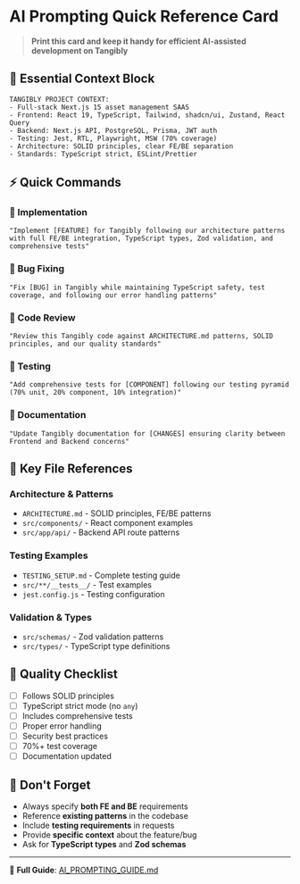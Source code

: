 # AI Prompting Quick Reference Card

> **Print this card and keep it handy for efficient AI-assisted development on Tangibly**

## 🚀 **Essential Context Block**

```
TANGIBLY PROJECT CONTEXT:
- Full-stack Next.js 15 asset management SAAS
- Frontend: React 19, TypeScript, Tailwind, shadcn/ui, Zustand, React Query
- Backend: Next.js API, PostgreSQL, Prisma, JWT auth
- Testing: Jest, RTL, Playwright, MSW (70% coverage)
- Architecture: SOLID principles, clear FE/BE separation
- Standards: TypeScript strict, ESLint/Prettier
```

## ⚡ **Quick Commands**

### **🔧 Implementation**

```
"Implement [FEATURE] for Tangibly following our architecture patterns with full FE/BE integration, TypeScript types, Zod validation, and comprehensive tests"
```

### **🐛 Bug Fixing**

```
"Fix [BUG] in Tangibly while maintaining TypeScript safety, test coverage, and following our error handling patterns"
```

### **👀 Code Review**

```
"Review this Tangibly code against ARCHITECTURE.md patterns, SOLID principles, and our quality standards"
```

### **🧪 Testing**

```
"Add comprehensive tests for [COMPONENT] following our testing pyramid (70% unit, 20% component, 10% integration)"
```

### **📝 Documentation**

```
"Update Tangibly documentation for [CHANGES] ensuring clarity between Frontend and Backend concerns"
```

## 📁 **Key File References**

### **Architecture & Patterns**

- `ARCHITECTURE.md` - SOLID principles, FE/BE patterns
- `src/components/` - React component examples
- `src/app/api/` - Backend API route patterns

### **Testing Examples**

- `TESTING_SETUP.md` - Complete testing guide
- `src/**/__tests__/` - Test examples
- `jest.config.js` - Testing configuration

### **Validation & Types**

- `src/schemas/` - Zod validation patterns
- `src/types/` - TypeScript type definitions

## 🎯 **Quality Checklist**

- [ ] Follows SOLID principles
- [ ] TypeScript strict mode (no `any`)
- [ ] Includes comprehensive tests
- [ ] Proper error handling
- [ ] Security best practices
- [ ] 70%+ test coverage
- [ ] Documentation updated

## 🚨 **Don't Forget**

- Always specify **both FE and BE** requirements
- Reference **existing patterns** in the codebase
- Include **testing requirements** in requests
- Provide **specific context** about the feature/bug
- Ask for **TypeScript types** and **Zod schemas**

---

📖 **Full Guide**: [AI_PROMPTING_GUIDE.md](AI_PROMPTING_GUIDE.md)

